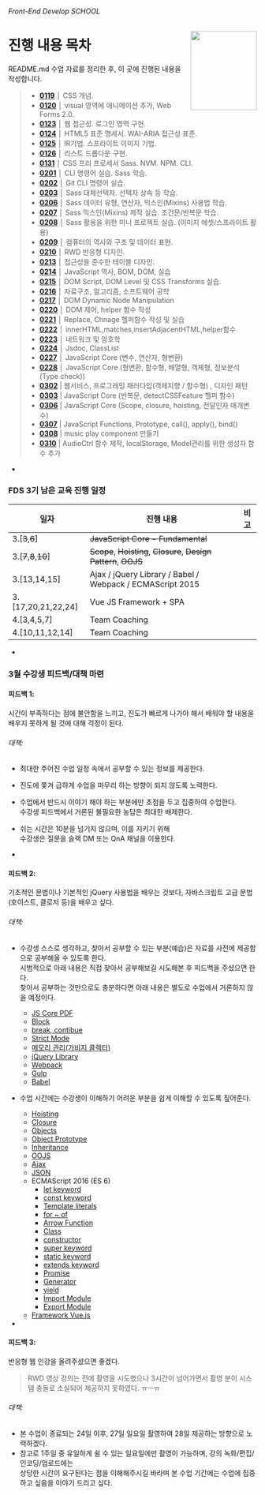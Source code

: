 ###### Front-End Develop SCHOOL

<img src="https://cdn.rawgit.com/yamoo9/FDS/3rd_FDS/ASSETS/table-of-contents.png" alt="" align="right" width="134" height="160">

# 진행 내용 목차

README.md 수업 자료를 정리한 후, 이 곳에 진행된 내용을 작성합니다.

> - __[0119](README/0119.md)__ │ CSS 개념.
> - __[0120](README/0120.md)__ │ visual 영역에 애니메이션 추가, Web Forms 2.0.
> - __[0123](README/0123.md)__ │ 웹 접근성. 로그인 영역 구현.
> - __[0124](README/0124.md)__ │ HTML5 표준 명세서. WAI-ARIA 접근성 표준.
> - __[0125](README/0125.md)__ │ IR기법. 스프라이트 이미지 기법.
> - __[0126](README/0126.md)__ │ 리스트 드롭다운 구현.
> - __[0131](README/0131.md)__ │ CSS 프리 프로세서 Sass. NVM. NPM. CLI.
> - __[0201](README/0201.md)__ │ CLI 명령어 실습. Sass 학습.
> - __[0202](README/0202.md)__ │ Git CLI 명령어 실습.
> - __[0203](README/0203.md)__ │ Sass 대체선택자. 선택자 상속 등 학습.
> - __[0206](README/0206.md)__ │ Sass 데이터 유형, 연산자, 믹스인(Mixins) 사용법 학습.
> - __[0207](README/0207.md)__ │ Sass 믹스인(Mixins) 제작 실습. 조건문/반복문 학습.
> - __[0208](README/0208.md)__ │ Sass 활용을 위한 미니 프로젝트 실습. (이미지 에셋/스프라이트 활용)
> - __[0209](README/0209.md)__ │ 컴퓨터의 역사와 구조 및 데이터 표현.
> - __[0210](README/0210.md)__ │ RWD 반응형 디자인.
> - __[0213](README/0213.md)__ │ 접근성을 준수한 테이블 디자인.
> - __[0214](README/0214.md)__ │ JavaScript 역사, BOM, DOM, 실습
> - __[0215](README/0215.md)__ │ DOM Script, DOM Level 및 CSS Transforms 실습.
> - __[0216](README/0216.md)__ │ 자료구조, 알고리즘, 소프트웨어 공학
> - __[0217](README/0217.md)__ │ DOM Dynamic Node Manipulation
> - __[0220](README/0220.md)__ │ DOM 제어, helper 함수 작성
> - __[0221](README/0221.md)__ │ Replace, Chnage 헬퍼함수 작성 및 실습
> - __[0222](README/0222.md)__ │ innerHTML,matches,insertAdjacentHTML,helper함수
> - __[0223](README/0223.md)__ │ 네트워크 및 암호학
> - __[0224](README/0224.md)__ │ Jsdoc, ClassList
> - __[0227](README/0227.md)__ │ JavaScript Core (변수, 연산자, 형변환)
> - __[0228](README/0228.md)__ │ JavaScript Core (형변환, 함수형, 배열형, 객체형, 정보분석(Type check))
> - __[0302](README/0302.md)__ | 웹서비스, 프로그래밍 패러다임(객체지향 / 함수형) , 디자인 패턴
> - __[0303](README/0303.md)__ | JavaScript Core (반복문, detectCSSFeature 헬퍼 함수)
> - __[0306](README/0306.md)__ | JavaScript Core (Scope, closure, hoisting, 전달인자 매개변수)
> - __[0307](README/0307.md)__ | JavaScript Functions, Prototype, call(), apply(), bind()
> - __[0308](README/0308.md)__ | music play component 만들기
> - __[0310](README/0310.md)__ | AudioCtrl 함수 제작, localStorage, Model관리를 위한 생성자 함수 추가

-

### FDS 3기 남은 교육 진행 일정

| 일자                    | 진행 내용                                    | 비고   |
| --------------------- | ---------------------------------------- | ---- |
| 3.[<s>3</s>,<s>6</s>] | <s>JavaScript Core - Fundamental</s>     |      |
| 3.[<s>7</s>,<s>8</s>,<s>10</s>]            | <s>Scope</s>, <s>Hoisting</s>, <s>Closure</s>, <s>Design Pattern</s>, <s>OOJS</s> |      |
| 3.[13,14,15]          | Ajax / jQuery Library / Babel / Webpack / ECMAScript 2015        |      |
| 3.[17,20,21,22,24]    | Vue JS Framework + SPA                   |      |
| 4.[3,4,5,7]           | Team Coaching                            |      |
| 4.[10,11,12,14]       | Team Coaching                            |      |

-

### 3월 수강생 피드백/대책 마련

#### 피드백 1:

시간이 부족하다는 점에 불안함을 느끼고, 진도가 빠르게 나가야 해서 배워야 할 내용을 배우지 못하게 될 것에 대해 걱정이 된다.

###### 대책:
- 최대한 주어진 수업 일정 속에서 공부할 수 있는 정보를 제공한다.
- 진도에 쫓겨 급하게 수업을 마무리 하는 방향이 되지 않도록 노력한다.
- 수업에서 반드시 이야기 해야 하는 부분에만 초점을 두고 집중하여 수업한다.<br>수강생 피드백에서 거론된 불필요한 농담은 최대한 배제한다.
- 쉬는 시간은 10분을 넘기지 않으며, 이를 지키기 위해<br>수강생은 질문을 슬랙 DM 또는 QnA 채널을 이용한다.

-

#### 피드백 2:

기초적인 문법이나 기본적인 jQuery 사용법을 배우는 것보다, 자바스크립트 고급 문법(호이스트, 클로저 등)을 배우고 싶다.

###### 대책:

- 수강생 스스로 생각하고, 찾아서 공부할 수 있는 부분(예습)은 자료를 사전에 제공함으로 공부해올 수 있도록 한다.<br>시범적으로 아래 내용은 직접 찾아서 공부해보길 시도해본 후 피드백을 주셨으면 한다. <br>찾아서 공부하는 것만으로도 충분하다면 아래 내용은 별도로 수업에서 거론하지 않을 예정이다.
  - [JS Core PDF](https://github.com/yamoo9/FDS/tree/3rd_FDS/PDF/DOM%2BJavaScript)
  - [Block](https://developer.mozilla.org/ko/docs/Web/JavaScript/Reference/Statements/block)
  - [break, contibue](https://developer.mozilla.org/ko/docs/Web/JavaScript/Reference/Statements/label)
  - [Strict Mode](https://developer.mozilla.org/ko/docs/Web/JavaScript/Reference/Strict_mode)
  - [메모리 관리(가비지 콜렉터)](https://developer.mozilla.org/ko/docs/Web/JavaScript/Memory_Management)
  - [jQuery Library](http://api.jquery.com/)
  - [Webpack](https://webpack.js.org/)
  - [Gulp](http://gulpjs.com/)
  - [Babel](http://babeljs.io/)
- 수업 시간에는 수강생이 이해하기 어려운 부분을 쉽게 이해할 수 있도록 짚어준다.
  - [Hoisting](https://developer.mozilla.org/ko/docs/Glossary/Hoisting)
  - [Closure](https://developer.mozilla.org/ko/docs/Web/JavaScript/Guide/Closures)
  - [Objects](https://developer.mozilla.org/en-US/docs/Learn/JavaScript/Objects)
  - [Object Prototype](https://developer.mozilla.org/en-US/docs/Learn/JavaScript/Objects/Object_prototypes)
  - [Inheritance](https://developer.mozilla.org/en-US/docs/Learn/JavaScript/Objects/Inheritance)
  - [OOJS](https://developer.mozilla.org/ko/docs/Web/JavaScript/Introduction_to_Object-Oriented_JavaScript)
  - [Ajax](https://developer.mozilla.org/ko/docs/AJAX)
  - [JSON](https://developer.mozilla.org/en-US/docs/Learn/JavaScript/Objects/JSON)
  - ECMAScript 2016 (ES 6)
    - [let keyword](https://developer.mozilla.org/ko/docs/Web/JavaScript/Reference/Statements/let)
    - [const keyword](https://developer.mozilla.org/ko/docs/Web/JavaScript/Reference/Statements/const)
    - [Template literals](https://developer.mozilla.org/ko/docs/Web/JavaScript/Reference/Template_literals)
    - [for ~ of](https://developer.mozilla.org/ko/docs/Web/JavaScript/Reference/Statements/for...of)
    - [Arrow Function](https://developer.mozilla.org/ko/docs/Web/JavaScript/Reference/Functions/%EC%95%A0%EB%A1%9C%EC%9A%B0_%ED%8E%91%EC%85%98)
    - [Class](https://developer.mozilla.org/ko/docs/Web/JavaScript/Reference/Classes/constructor)
    - [constructor](https://developer.mozilla.org/ko/docs/Web/JavaScript/Reference/Classes/constructor)
    - [super keyword](https://developer.mozilla.org/ko/docs/Web/JavaScript/Reference/Operators/super)
    - [static keyword](https://developer.mozilla.org/ko/docs/Web/JavaScript/Reference/Classes/static)
    - [extends keyword](https://developer.mozilla.org/ko/docs/Web/JavaScript/Reference/Classes/extends)
    - [Promise](https://developer.mozilla.org/ko/docs/Web/JavaScript/Reference/Global_Objects/Promise)
    - [Generator](https://developer.mozilla.org/ko/docs/Web/JavaScript/Reference/Statements/Legacy_generator_function)
    - [yield](https://developer.mozilla.org/ko/docs/Web/JavaScript/Reference/Operators/yield)
    - [Import Module](https://developer.mozilla.org/ko/docs/Web/JavaScript/Reference/Statements/import)
    - [Export Module](https://developer.mozilla.org/ko/docs/Web/JavaScript/Reference/Statements/export)
  - [Framework Vue.js](https://vuejs.org)

-

#### 피드백 3:

반응형 웹 인강을 올려주셨으면 좋겠다.

> RWD 영상 강의는 전에 촬영을 시도했으나 3시간이 넘어가면서 촬영 분이 시스템 충돌로 소실되어 제공하지 못하였다. ㅠㅡㅠ

###### 대책:
- 본 수업이 종료되는 24일 이후, 27일 일요일 촬영하여 28일 제공하는 방향으로 노력하겠다.
- 참고로 1주일 중 유일하게 쉴 수 있는 일요일에만 촬영이 가능하며, 강의 녹화/편집/인코딩/업로드에는<br>상당한 시간이 요구된다는 점을 이해해주시길 바라며 본 수업 기간에는 수업에 집중하고 싶음을 이야기 드리고 싶다.
